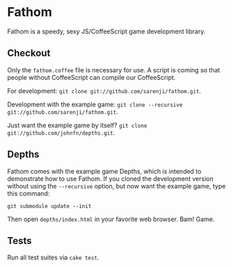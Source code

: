 # Fathom

Fathom is a speedy, sexy JS/CoffeeScript game development library. 

## Checkout

Only the `fathom.coffee` file is necessary for use. A script is coming so that people without CoffeeScript can compile our CoffeeScript.

For development: `git clone git://github.com/sarenji/fathom.git`.

Development with the example game: `git clone --recursive git://github.com/sarenji/fathom.git`.

Just want the example game by itself? `git clone git://github.com/johnfn/depths.git`.

## Depths

Fathom comes with the example game Depths, which is intended to demonstrate how to use Fathom. If you cloned the development version without using the `--recursive` option, but now want the example game, type this command:

`git submodule update --init`

Then open `depths/index.html` in your favorite web browser. Bam! Game.

## Tests

Run all test suites via `cake test`.

